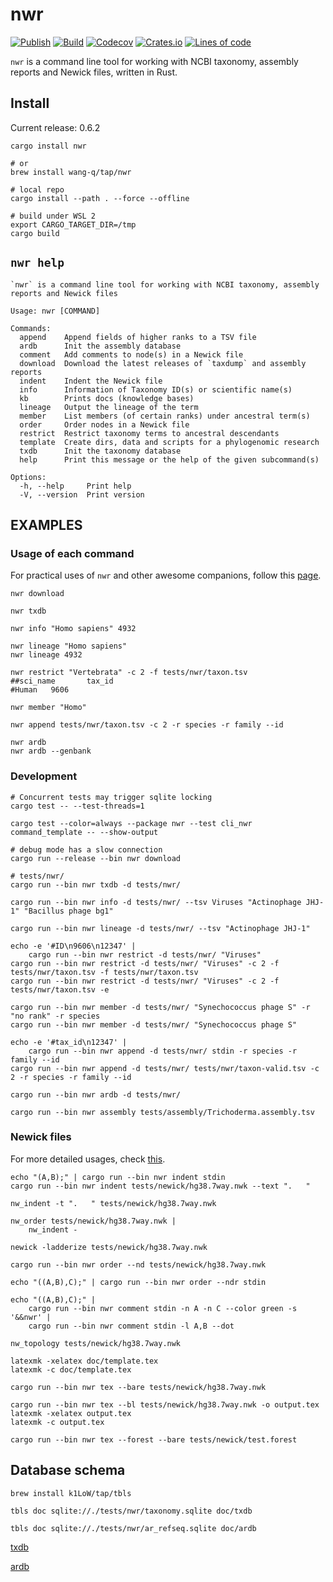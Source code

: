 # nwr

[![Publish](https://github.com/wang-q/nwr/actions/workflows/publish.yml/badge.svg)](https://github.com/wang-q/nwr/actions)
[![Build](https://github.com/wang-q/nwr/actions/workflows/build.yml/badge.svg)](https://github.com/wang-q/nwr/actions)
[![Codecov](https://img.shields.io/codecov/c/github/wang-q/nwr/master.svg)](https://codecov.io/github/wang-q/nwr?branch=master)
[![Crates.io](https://img.shields.io/crates/v/nwr.svg)](https://crates.io/crates/nwr)
[![Lines of code](https://tokei.rs/b1/github/wang-q/nwr?category=code)](https://github.com//wang-q/nwr)

`nwr` is a command line tool for working with NCBI taxonomy, assembly reports and Newick files, written in Rust.

## Install

Current release: 0.6.2

```shell
cargo install nwr

# or
brew install wang-q/tap/nwr

# local repo
cargo install --path . --force --offline

# build under WSL 2
export CARGO_TARGET_DIR=/tmp
cargo build

```

## `nwr help`

```text
`nwr` is a command line tool for working with NCBI taxonomy, assembly reports and Newick files

Usage: nwr [COMMAND]

Commands:
  append    Append fields of higher ranks to a TSV file
  ardb      Init the assembly database
  comment   Add comments to node(s) in a Newick file
  download  Download the latest releases of `taxdump` and assembly reports
  indent    Indent the Newick file
  info      Information of Taxonomy ID(s) or scientific name(s)
  kb        Prints docs (knowledge bases)
  lineage   Output the lineage of the term
  member    List members (of certain ranks) under ancestral term(s)
  order     Order nodes in a Newick file
  restrict  Restrict taxonomy terms to ancestral descendants
  template  Create dirs, data and scripts for a phylogenomic research
  txdb      Init the taxonomy database
  help      Print this message or the help of the given subcommand(s)

Options:
  -h, --help     Print help
  -V, --version  Print version

```

## EXAMPLES

### Usage of each command

For practical uses of `nwr` and other awesome companions, follow this [page](doc/ncbi_ar.md).

```shell
nwr download

nwr txdb

nwr info "Homo sapiens" 4932

nwr lineage "Homo sapiens"
nwr lineage 4932

nwr restrict "Vertebrata" -c 2 -f tests/nwr/taxon.tsv
##sci_name       tax_id
#Human   9606

nwr member "Homo"

nwr append tests/nwr/taxon.tsv -c 2 -r species -r family --id

nwr ardb
nwr ardb --genbank

```

### Development

```shell
# Concurrent tests may trigger sqlite locking
cargo test -- --test-threads=1

cargo test --color=always --package nwr --test cli_nwr command_template -- --show-output

# debug mode has a slow connection
cargo run --release --bin nwr download

# tests/nwr/
cargo run --bin nwr txdb -d tests/nwr/

cargo run --bin nwr info -d tests/nwr/ --tsv Viruses "Actinophage JHJ-1" "Bacillus phage bg1"

cargo run --bin nwr lineage -d tests/nwr/ --tsv "Actinophage JHJ-1"

echo -e '#ID\n9606\n12347' |
    cargo run --bin nwr restrict -d tests/nwr/ "Viruses"
cargo run --bin nwr restrict -d tests/nwr/ "Viruses" -c 2 -f tests/nwr/taxon.tsv -f tests/nwr/taxon.tsv
cargo run --bin nwr restrict -d tests/nwr/ "Viruses" -c 2 -f tests/nwr/taxon.tsv -e

cargo run --bin nwr member -d tests/nwr/ "Synechococcus phage S" -r "no rank" -r species
cargo run --bin nwr member -d tests/nwr/ "Synechococcus phage S"

echo -e '#tax_id\n12347' |
    cargo run --bin nwr append -d tests/nwr/ stdin -r species -r family --id
cargo run --bin nwr append -d tests/nwr/ tests/nwr/taxon-valid.tsv -c 2 -r species -r family --id

cargo run --bin nwr ardb -d tests/nwr/

cargo run --bin nwr assembly tests/assembly/Trichoderma.assembly.tsv

```

### Newick files

For more detailed usages, check [this](tree/README.md).

```shell
echo "(A,B);" | cargo run --bin nwr indent stdin
cargo run --bin nwr indent tests/newick/hg38.7way.nwk --text ".   "

nw_indent -t ".   " tests/newick/hg38.7way.nwk

nw_order tests/newick/hg38.7way.nwk |
    nw_indent -

newick -ladderize tests/newick/hg38.7way.nwk

cargo run --bin nwr order --nd tests/newick/hg38.7way.nwk

echo "((A,B),C);" | cargo run --bin nwr order --ndr stdin

echo "((A,B),C);" |
    cargo run --bin nwr comment stdin -n A -n C --color green -s '&&nwr' |
    cargo run --bin nwr comment stdin -l A,B --dot

nw_topology tests/newick/hg38.7way.nwk

latexmk -xelatex doc/template.tex
latexmk -c doc/template.tex

cargo run --bin nwr tex --bare tests/newick/hg38.7way.nwk

cargo run --bin nwr tex --bl tests/newick/hg38.7way.nwk -o output.tex
latexmk -xelatex output.tex
latexmk -c output.tex

cargo run --bin nwr tex --forest --bare tests/newick/test.forest

```

## Database schema

```shell
brew install k1LoW/tap/tbls

tbls doc sqlite://./tests/nwr/taxonomy.sqlite doc/txdb

tbls doc sqlite://./tests/nwr/ar_refseq.sqlite doc/ardb

```

[txdb](./doc/txdb/README.md)

[ardb](./doc/ardb/README.md)
